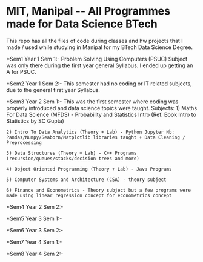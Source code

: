 # MIT, Manipal -- All Programmes made for Data Science BTech
This repo has all the files of code during classes and hw projects that I made / used while studying in Manipal for my BTech Data Science Degree.



*Sem1
Year 1 Sem 1:- Problem Solving Using Computers (PSUC) Subject was only there during the first year general Syllabus. I ended up getting an A for PSUC.



*Sem2
Year 1 Sem 2:- This semester had no coding or IT related subjects, due to the general first year Syllabus.



*Sem3
Year 2 Sem 1:- This was the first semester where coding was properly introduced and data science topics were taught.
    Subjects:
    1) Maths For Data Science (MFDS) - Probability and Statistics Intro (Ref. Book Intro to Statistics by SC Gupta)
    
    2) Intro To Data Analytics (Theory + Lab) - Python Jupyter Nb: Pandas/Numpy/Seaborn/Matplotlib libraries taught + Data Cleaning / Preprocessing 
    
    3) Data Structures (Theory + Lab) - C++ Programs (recursion/queues/stacks/decision trees and more)
    
    4) Object Oriented Programming (Theory + Lab) - Java Programs
    
    5) Computer Systems and Architecture (CSA) - theory subject
    
    6) Finance and Econometrics - Theory subject but a few programs were made using linear regression concept for econometrics concept
 
 
 
*Sem4
Year 2 Sem 2:- 



*Sem5
Year 3 Sem 1:- 



*Sem6
Year 3 Sem 2:- 



*Sem7
Year 4 Sem 1:- 



*Sem8
Year 4 Sem 2:- 
